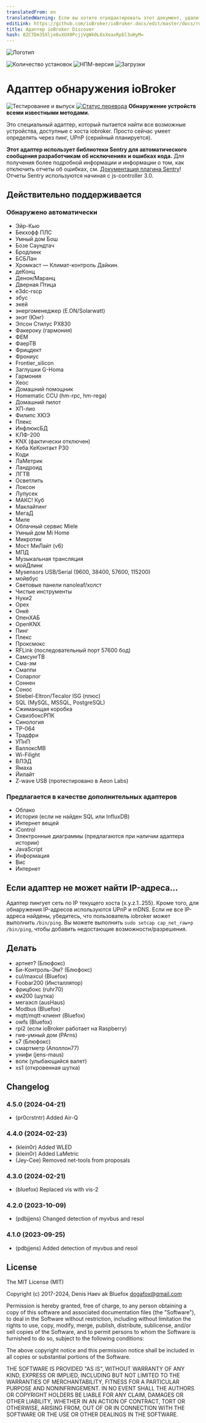 ```yaml
---
translatedFrom: en
translatedWarning: Если вы хотите отредактировать этот документ, удалите поле «translationFrom», в противном случае этот документ будет снова автоматически переведен
editLink: https://github.com/ioBroker/ioBroker.docs/edit/master/docs/ru/adapterref/iobroker.discovery/README.md
title: Адаптер ioBroker Discover
hash: 8ZC7Dm35Xlje6vXUX0PcjjVgWk0L6sXeaxRpbl3uHyM=
---
```

![Логотип](../../../en/adapterref/iobroker.discovery/admin/discovery.png)

![Количество установок](http://iobroker.live/badges/discovery-stable.svg)
![НПМ-версия](http://img.shields.io/npm/v/iobroker.discovery.svg)
![Загрузки](https://img.shields.io/npm/dm/iobroker.discovery.svg)

# Адаптер обнаружения ioBroker
![Тестирование и выпуск](https://github.com/ioBroker/iobroker.discovery/workflows/Test%20and%20Release/badge.svg) [![Статус перевода](https://weblate.iobroker.net/widgets/adapters/-/discovery/svg-badge.svg)](https://weblate.iobroker.net/engage/adapters/?utm_source=widget) **Обнаружение устройств всеми известными методами.**

Это специальный адаптер, который пытается найти все возможные устройства, доступные с хоста iobroker.
Просто сейчас умеет определять через пинг, UPnP (серийный планируется).

**Этот адаптер использует библиотеки Sentry для автоматического сообщения разработчикам об исключениях и ошибках кода.** Для получения более подробной информации и информации о том, как отключить отчеты об ошибках, см. [Документация плагина Sentry](https://github.com/ioBroker/plugin-sentry#plugin-sentry)! Отчеты Sentry используются начиная с js-controller 3.0.

## Действительно поддерживается
### Обнаружено автоматически
- Эйр-Кью
- Бекхофф ПЛС
- Умный дом Бош
- Бозе Саундтач
- Бродлинк
- БСБЛан
- Хромкаст
— Климат-контроль Дайкин.
- деКонц
- Денон/Маранц
- Дверная Птица
- e3dc-rscp
- эбус
- экей
- энергоменеджер (E.ON/Solarwatt)
- энэт (Юнг)
- Эпсон Стилус PX830
- Факероку (гармония)
- ФЕМ
- ФаерТВ
- Фрицдект
- Фрониус
- Frontier_silicon
- Заглушки G-Homa
- Гармония
- Хеос
- Домашний помощник
- Homematic CCU (hm-rpc, hm-rega)
- Домашний пилот
- ХП-лио
- Филипс ХЮЭ
- Плекс
- ИнфлюксБД
- КЛФ-200
- KNX (фактически отключен)
- Кеба КеКонтакт P30
- Коди
- ЛаМетрик
- Ландроид
- ЛГТВ
- Осветлить
- Локсон
- Лупусек
- МАКС! Куб
- Маклайтинг
- МегаД
- Миле
- Облачный сервис Miele
- Умный дом Mi Home
- Микротик
- Мост МиЛайт (v6)
- МПД
- Музыкальная трансляция
- мойДлинк
- Mysensors USB/Serial (9600, 38400, 57600, 115200)
- мойвбус
- Световые панели nanoleaf/холст
- Чистые инструменты
- Нуки2
- Орех
- Онкё
- ОпенХАБ
- OpenKNX
- Пинг
- Плекс
- Проксмокс
- RFLink (последовательный порт 57600 бод)
- СамсунгТВ
- Сма-эм
- Смаппи
- Соларлог
- Соннен
- Сонос
- Stiebel-Eltron/Tecalor ISG (плюс)
- SQL (MySQL, MSSQL, PostgreSQL)
- Сжимающая коробка
- СквизбоксРПК
- Синология
- ТР-064
- Традфри
- УПнП
- ВаллоксМВ
- Wi-Filight
- ВЛЭД
- Ямаха
- Йилайт
- Z-wave USB (протестировано в Aeon Labs)

### Предлагается в качестве дополнительных адаптеров
- Облако
- История (если не найден SQL или InfluxDB)
- Интернет вещей
- iControl
- Электронные диаграммы (предлагаются при наличии адаптера истории)
- JavaScript
- Информация
- Вис
- Интернет

## Если адаптер не может найти IP-адреса...
Адаптер пингует сеть по IP текущего хоста (x.y.z.1..255). Кроме того, для обнаружения IP-адресов используются UPnP и mDNS.
Если не все IP-адреса найдены, убедитесь, что пользователь iobroker может выполнить `/bin/ping`.
Вы можете выполнить `sudo setcap cap_net_raw+p /bin/ping`, чтобы добавить недостающие возможности/разрешения.

## Делать
- артнет? (Блюфокс)
- Би-Контроль-Эм? (Блюфокс)
- cul/maxcul (Bluefox)
- Foobar200 (Инсталлятор)
- фрицбокс (ruhr70)
- км200 (шутка)
- мегаэсп (ausHaus)
- Modbus (Bluefox)
- mqtt/mqtt-клиент (Bluefox)
- owfs (Bluefox)
- rpi2 (если ioBroker работает на Raspberry)
- rwe-умный дом (PArns)
- s7 (Блюфокс)
- смартметр (Аполлон77)
- унифи (jens-maus)
- волк (улыбающийся валет)
- xs1 (откровенная шутка)

<!-- Заполнитель следующей версии (в начале строки):

### **РАБОТА В ПРОГРЕССЕ** -->

## Changelog
### 4.5.0 (2024-04-21)
* (pr0crstntr) Added Air-Q

### 4.4.0 (2024-02-23)
* (klein0r) Added WLED
* (klein0r) Added LaMetric
* (Jey-Cee) Removed net-tools from proposals

### 4.3.0 (2024-02-21)
* (bluefox) Replaced vis with vis-2

### 4.2.0 (2023-10-09)
* (pdbjjens) Changed detection of myvbus and resol

### 4.1.0 (2023-09-25)
* (pdbjjens) Added detection of myvbus and resol

## License

The MIT License (MIT)

Copyright (c) 2017-2024, Denis Haev ak Bluefox <dogafox@gmail.com>

Permission is hereby granted, free of charge, to any person obtaining a copy
of this software and associated documentation files (the "Software"), to deal
in the Software without restriction, including without limitation the rights
to use, copy, modify, merge, publish, distribute, sublicense, and/or sell
copies of the Software, and to permit persons to whom the Software is
furnished to do so, subject to the following conditions:

The above copyright notice and this permission notice shall be included in
all copies or substantial portions of the Software.

THE SOFTWARE IS PROVIDED "AS IS", WITHOUT WARRANTY OF ANY KIND, EXPRESS OR
IMPLIED, INCLUDING BUT NOT LIMITED TO THE WARRANTIES OF MERCHANTABILITY,
FITNESS FOR A PARTICULAR PURPOSE AND NONINFRINGEMENT. IN NO EVENT SHALL THE
AUTHORS OR COPYRIGHT HOLDERS BE LIABLE FOR ANY CLAIM, DAMAGES OR OTHER
LIABILITY, WHETHER IN AN ACTION OF CONTRACT, TORT OR OTHERWISE, ARISING FROM,
OUT OF OR IN CONNECTION WITH THE SOFTWARE OR THE USE OR OTHER DEALINGS IN
THE SOFTWARE.